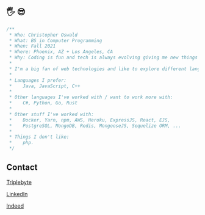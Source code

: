 🖐 😎
-

```cpp
/**
 * Who: Christopher Oswald
 * What: BS in Computer Programming
 * When: Fall 2021
 * Where: Phoenix, AZ + Los Angeles, CA
 * Why: Coding is fun and tech is always evolving giving me new things to learn.
 *
 * I'm a big fan of web technologies and like to explore different languages and frameworks.
 *
 * Languages I prefer:
 *    Java, JavaScript, C++
 *
 * Other languages I've worked with / want to work more with:
 *    C#, Python, Go, Rust
 *
 * Other stuff I've worked with:
 *    Docker, Yarn, npm, AWS, Heroku, ExpressJS, React, EJS,
 *    PostgreSQL, MongoDB, Redis, MongooseJS, Sequelize ORM, ...
 *
 * Things I don't like:
 *    php.
 */
```

Contact
-

[Triplebyte](https://triplebyte.com/tb/christopher-oswald-uc8izoj)

[LinkedIn](https://www.linkedin.com/in/christopher-oswald-611b981b8/)

[Indeed](https://my.indeed.com/p/christophero-5dpoinc)


<!--
**cesoun/cesoun** is a ✨ _special_ ✨ repository because its `README.md` (this file) appears on your GitHub profile.

Here are some ideas to get you started:

- 🔭 I’m currently working on ...
- 🌱 I’m currently learning ...
- 👯 I’m looking to collaborate on ...
- 🤔 I’m looking for help with ...
- 💬 Ask me about ...
- 📫 How to reach me: ...
- 😄 Pronouns: ...
- ⚡ Fun fact: ...
-->
